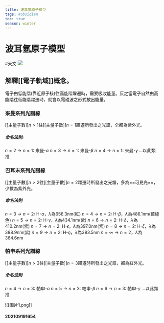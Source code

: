 ```yaml
---
title: 波耳氫原子模型
tags: #obsidian 
toc: true
season: winter
---
```

# 波耳氫原子模型
#天文 
![](https://upload.wikimedia.org/wikipedia/commons/thumb/9/93/Bohr_atom_model.svg/500px-Bohr_atom_model.svg.png)
## 解釋[[電子軌域]]概念。
電子由低能階(靠近原子核)往高能階躍遷時，需要吸收能量。反之當電子自然由高能階往低能階躍遷時，就會以電磁波之形式放出能量。
### 來曼系列光譜線
[[主量子數]]$n>1$往[[主量子數]]$n=1$躍遷所發出之光譜，全都為紫外光。
##### 命名法則:
$n=2\rightarrow n=1$: 來曼-$\alpha$
$n=3\rightarrow n=1$: 來曼-$\beta$
$n=4\rightarrow n=1$: 來曼-$\gamma$
...以此類推
### 巴耳末系列光譜線
[[主量子數]]$n>2$往[[主量子數]]$n=2$躍遷時所發出之光譜，多為==可見光==，少數為紫外光。
##### 命名法則
$n=3\rightarrow n=2$: H-$\alpha$，$\lambda$為656.3nm(紅)
$n=4\rightarrow n=2$: H-$\beta$，$\lambda$為486.1nm(藍綠色)
$n=5\rightarrow n=2$: H-$\gamma$，$\lambda$為434.1nm(紫)
$n=6\rightarrow n=2$: H-$\delta$，$\lambda$為410.2nm(紫)
$n=7\rightarrow n=2$: H-$\epsilon$，$\lambda$為397.0nm(紫)
$n=8\rightarrow n=2$: H-$\zeta$，$\lambda$為388.9nm(紫)
$n=9\rightarrow n=2$: H-$\eta$，$\lambda$為383.5nm
$n=\infty \rightarrow n=2$，$\lambda$為364.6nm
### 帕申系列光譜線
[[主量子數]]$n>3$往[[主量子數]]$n=3$躍遷時所發出之光譜，都為紅外光。
##### 命名法則
$n=4\rightarrow n=3$: 帕申-$\alpha$
$n=5\rightarrow n=3$: 帕申-$\beta$
$n=6\rightarrow n=3$: 帕申-$\gamma$
...以此類推

![[圖片1.png]]
#### 202109191654